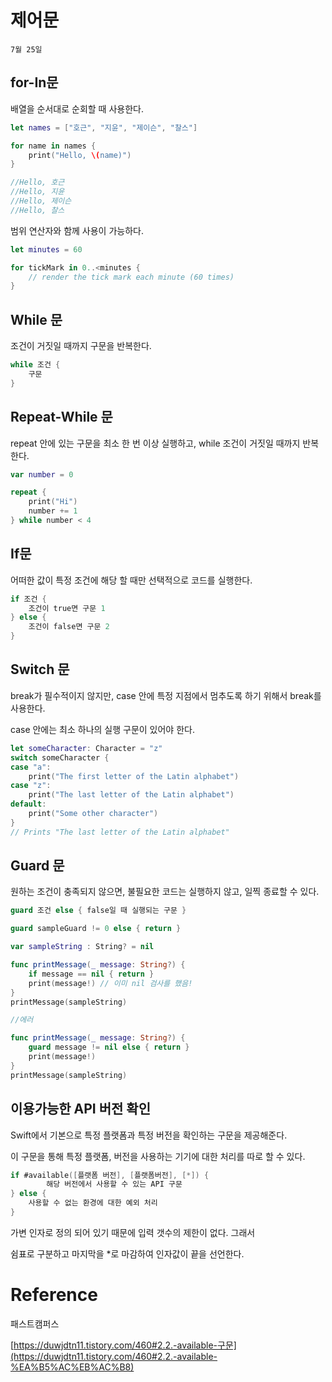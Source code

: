 # 제어문

`7월 25일`

## for-In문

배열을 순서대로 순회할 때 사용한다.

```swift
let names = ["호근", "지윤", "제이슨", "찰스"]

for name in names {
    print("Hello, \(name)")
}

//Hello, 호근
//Hello, 지윤
//Hello, 제이슨
//Hello, 찰스
```

범위 연산자와 함께 사용이 가능하다.

```swift
let minutes = 60

for tickMark in 0..<minutes {
    // render the tick mark each minute (60 times)
}
```

## While 문

조건이 거짓일 때까지 구문을 반복한다.

```swift
while 조건 {
	구문
}
```

## Repeat-While 문

repeat 안에 있는 구문을 최소 한 번 이상 실행하고, while 조건이 거짓일 때까지 반복한다.

```swift
var number = 0

repeat {
    print("Hi")
    number += 1
} while number < 4
```

## If문

어떠한 값이 특정 조건에 해당 할 때만 선택적으로 코드를 실행한다.

```swift
if 조건 {
	조건이 true면 구문 1
} else {
	조건이 false면 구문 2
}
```

## Switch 문

break가 필수적이지 않지만, case 안에 특정 지점에서 멈추도록 하기 위해서 break를 사용한다.

case 안에는 최소 하나의 실행 구문이 있어야 한다.

```swift
let someCharacter: Character = "z"
switch someCharacter {
case "a":
    print("The first letter of the Latin alphabet")
case "z":
    print("The last letter of the Latin alphabet")
default:
    print("Some other character")
}
// Prints "The last letter of the Latin alphabet"
```

## Guard 문

원하는 조건이 충족되지 않으면, 불필요한 코드는 실행하지 않고, 일찍 종료할 수 있다.

```swift
guard 조건 else { false일 때 실행되는 구문 }

guard sampleGuard != 0 else { return }
```

```swift
var sampleString : String? = nil

func printMessage(_ message: String?) {
    if message == nil { return }
    print(message!) // 이미 nil 검사를 했음!
}
printMessage(sampleString)

//에러
```

```swift
func printMessage(_ message: String?) {
    guard message != nil else { return }
    print(message!)
}
printMessage(sampleString)
```

## 이용가능한 API 버전 확인

Swift에서 기본으로 특정 플랫폼과 특정 버전을 확인하는 구문을 제공해준다.

이 구문을 통해 특정 플랫폼, 버전을 사용하는 기기에 대한 처리를 따로 할 수 있다.

```swift
if #available([플랫폼 버전], [플랫폼버전], [*]) {
		해당 버전에서 사용할 수 있는 API 구문
} else {
	사용할 수 없는 환경에 대한 예외 처리
}
```

가변 인자로 정의 되어 있기 때문에 입력 갯수의 제한이 없다. 그래서

쉼표로 구분하고 마지막을 *로 마감하여 인자값이 끝을 선언한다.

# Reference

패스트캠퍼스

[https://duwjdtn11.tistory.com/460#2.2.-available-구문](https://duwjdtn11.tistory.com/460#2.2.-available-%EA%B5%AC%EB%AC%B8)
